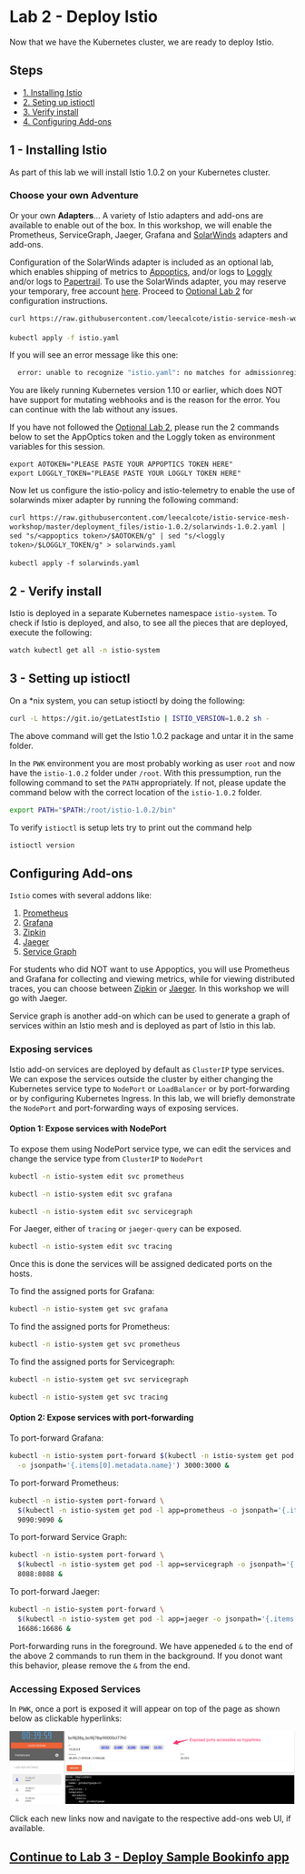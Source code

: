 # Lab 2 - Deploy Istio

Now that we have the Kubernetes cluster, we are ready to deploy Istio.

## Steps

* [1. Installing Istio](#1)
* [2. Seting up istioctl](#2)
* [3. Verify install](#3)
* [4. Configuring Add-ons](#4)

## <a name="1"></a> 1 - Installing Istio
As part of this lab we will install Istio 1.0.2 on your Kubernetes cluster.

### Choose your own Adventure
Or your own **Adapters**...
A variety of Istio adapters and add-ons are available to enable out of the box. In this workshop, we will enable the Prometheus, ServiceGraph, Jaeger, Grafana and [SolarWinds](https://github.com/solarwinds/istio-adapter) adapters and add-ons. 

Configuration of the SolarWinds adapter is included as an optional lab, which enables shipping of metrics to [Appoptics](https://www.appoptics.com/), and/or logs to [Loggly](https://www.loggly.com/) and/or logs to [Papertrail](https://papertrailapp.com). To use the SolarWinds adapter, you may reserve your temporary, free account [here](https://docs.google.com/spreadsheets/d/1Rnqje4oQEQeaQRG24ApgdIzn8A2Pa3j5kzbm13_bJLA/edit). Proceed to [Optional Lab 2](optional.md) for configuration instructions.

```sh
curl https://raw.githubusercontent.com/leecalcote/istio-service-mesh-workshop/master/deployment_files/istio-1.0.2/istio-solarwinds-1.0.2.yaml > istio.yaml

kubectl apply -f istio.yaml
```

If you will see an error message like this one:
```sh
  error: unable to recognize "istio.yaml": no matches for admissionregistration.k8s.io/, Kind=MutatingWebhookConfiguration
```

You are likely running Kubernetes version 1.10 or earlier, which does NOT have support for mutating webhooks and is the reason for the error. You can continue with the lab without any issues.


If you have not followed the [Optional Lab 2](optional.md), please run the 2 commands below to set the AppOptics token and the Loggly token as environment variables for this session.
```
export AOTOKEN="PLEASE PASTE YOUR APPOPTICS TOKEN HERE"
export LOGGLY_TOKEN="PLEASE PASTE YOUR LOGGLY TOKEN HERE"
```

Now let us configure the istio-policy and istio-telemetry to enable the use of solarwinds mixer adapter by running the following command:

```
curl https://raw.githubusercontent.com/leecalcote/istio-service-mesh-workshop/master/deployment_files/istio-1.0.2/solarwinds-1.0.2.yaml | sed "s/<appoptics token>/$AOTOKEN/g" | sed "s/<loggly token>/$LOGGLY_TOKEN/g" > solarwinds.yaml 

kubectl apply -f solarwinds.yaml
```


## <a name="2"></a> 2 - Verify install

Istio is deployed in a separate Kubernetes namespace `istio-system`. To check if Istio is deployed, and also, to see all the pieces that are deployed, execute the following:

```sh
watch kubectl get all -n istio-system
```

## <a name="3"></a> 3 - Setting up istioctl
On a *nix system, you can setup istioctl by doing the following: 

```sh
curl -L https://git.io/getLatestIstio | ISTIO_VERSION=1.0.2 sh -
```
The above command will get the Istio 1.0.2 package and untar it in the same folder.

In the `PWK` environment you are most probably working as user `root` and now have the `istio-1.0.2` folder under `/root`. With this pressumption, run the following command to set the `PATH` appropriately. If not, please update the command below with the correct location of the `istio-1.0.2` folder.

```sh
export PATH="$PATH:/root/istio-1.0.2/bin"
```

To verify `istioctl` is setup lets try to print out the command help
```sh
istioctl version
```

## Configuring Add-ons

`Istio` comes with several addons like:
  1. [Prometheus](https://prometheus.io/)
  2. [Grafana](https://grafana.com/)
  3. [Zipkin](https://zipkin.io/)
  4. [Jaeger](https://www.jaegertracing.io/)
  5. [Service Graph](https://istio.io/docs/tasks/telemetry/servicegraph/)

For students who did NOT want to use Appoptics, you will use Prometheus and Grafana for collecting and viewing metrics, while for viewing distributed traces, you can choose between [Zipkin](https://zipkin.io/) or [Jaeger](https://www.jaegertracing.io/). In this workshop we will go with Jaeger.

Service graph is another add-on which can be used to generate a graph of services within an Istio mesh and is deployed as part of Istio in this lab.

### Exposing services

Istio add-on services are deployed by default as `ClusterIP` type services. We can expose the services outside the cluster by either changing the Kubernetes service type to `NodePort` or `LoadBalancer` or by port-forwarding or by configuring Kubernetes Ingress. In this lab, we will briefly demonstrate the `NodePort` and port-forwarding ways of exposing services.

#### Option 1: Expose services with NodePort
To expose them using NodePort service type, we can edit the services and change the service type from `ClusterIP` to `NodePort`

```sh
kubectl -n istio-system edit svc prometheus
```

```sh
kubectl -n istio-system edit svc grafana
```

```sh
kubectl -n istio-system edit svc servicegraph
```

For Jaeger, either of `tracing` or `jaeger-query` can be exposed.
```sh
kubectl -n istio-system edit svc tracing
```


Once this is done the services will be assigned dedicated ports on the hosts. 

To find the assigned ports for Grafana:
```sh
kubectl -n istio-system get svc grafana
```

To find the assigned ports for Prometheus:
```sh
kubectl -n istio-system get svc prometheus
```

To find the assigned ports for Servicegraph:
```sh
kubectl -n istio-system get svc servicegraph
```

```sh
kubectl -n istio-system get svc tracing
```

#### Option 2: Expose services with port-forwarding
To port-forward Grafana:
```sh
kubectl -n istio-system port-forward $(kubectl -n istio-system get pod -l app=grafana \
  -o jsonpath='{.items[0].metadata.name}') 3000:3000 &
```

To port-forward Prometheus:
```sh
kubectl -n istio-system port-forward \
  $(kubectl -n istio-system get pod -l app=prometheus -o jsonpath='{.items[0].metadata.name}') \
  9090:9090 &
```

To port-forward Service Graph:
```sh
kubectl -n istio-system port-forward \
  $(kubectl -n istio-system get pod -l app=servicegraph -o jsonpath='{.items[0].metadata.name}') \
  8088:8088 &
```

To port-forward Jaeger:
```sh
kubectl -n istio-system port-forward \
  $(kubectl -n istio-system get pod -l app=jaeger -o jsonpath='{.items[0].metadata.name}') \
  16686:16686 &
```


Port-forwarding runs in the foreground. We have appeneded `&` to the end of the above 2 commands to run them in the background. If you donot want this behavior, please remove the `&` from the end.


### Accessing Exposed Services

In `PWK`, once a port is exposed it will appear on top of the page as shown below as clickable hyperlinks:

![](img/exposed_ports.png)

Click each new links now and navigate to the respective add-ons web UI, if available. 


## [Continue to Lab 3 - Deploy Sample Bookinfo app](../lab-3/README.md)

